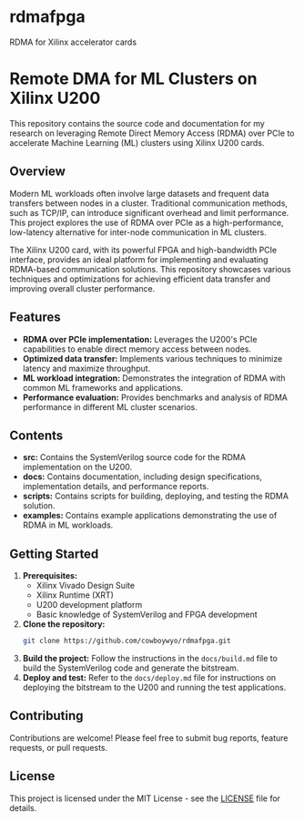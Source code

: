 # rdmafpga
RDMA for Xilinx accelerator cards

# Remote DMA for ML Clusters on Xilinx U200

This repository contains the source code and documentation for my research on leveraging Remote Direct Memory Access (RDMA) over PCIe to accelerate Machine Learning (ML) clusters using Xilinx U200 cards.

## Overview

Modern ML workloads often involve large datasets and frequent data transfers between nodes in a cluster. Traditional communication methods, such as TCP/IP, can introduce significant overhead and limit performance. This project explores the use of RDMA over PCIe as a high-performance, low-latency alternative for inter-node communication in ML clusters.

The Xilinx U200 card, with its powerful FPGA and high-bandwidth PCIe interface, provides an ideal platform for implementing and evaluating RDMA-based communication solutions. This repository showcases various techniques and optimizations for achieving efficient data transfer and improving overall cluster performance.

## Features

  * **RDMA over PCIe implementation:**  Leverages the U200's PCIe capabilities to enable direct memory access between nodes.
  * **Optimized data transfer:**  Implements various techniques to minimize latency and maximize throughput.
  * **ML workload integration:** Demonstrates the integration of RDMA with common ML frameworks and applications.
  * **Performance evaluation:** Provides benchmarks and analysis of RDMA performance in different ML cluster scenarios.

## Contents

  * **src:** Contains the SystemVerilog source code for the RDMA implementation on the U200.
  * **docs:** Contains documentation, including design specifications, implementation details, and performance reports.
  * **scripts:** Contains scripts for building, deploying, and testing the RDMA solution.
  * **examples:** Contains example applications demonstrating the use of RDMA in ML workloads.

## Getting Started

1.  **Prerequisites:**
      * Xilinx Vivado Design Suite
      * Xilinx Runtime (XRT)
      * U200 development platform
      * Basic knowledge of SystemVerilog and FPGA development
2.  **Clone the repository:**
    ```bash
    git clone https://github.com/cowboywyo/rdmafpga.git
    ```
3.  **Build the project:**
    Follow the instructions in the `docs/build.md` file to build the SystemVerilog code and generate the bitstream.
4.  **Deploy and test:**
    Refer to the `docs/deploy.md` file for instructions on deploying the bitstream to the U200 and running the test applications.

## Contributing

Contributions are welcome! Please feel free to submit bug reports, feature requests, or pull requests.

## License

This project is licensed under the MIT License - see the [LICENSE](LICENSE) file for details.
